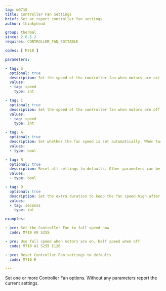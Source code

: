 ```yaml
---
tag: m0710
title: Controller Fan Settings
brief: Set or report controller fan settings
author: thinkyhead

group: thermal
since: 2.0.5.2
requires: CONTROLLER_FAN_EDITABLE

codes: [ M710 ]

parameters:

- tag: S
  optional: true
  description: Set the speed of the controller fan when motors are active.
  values:
  - tag: speed
    type: int

- tag: I
  optional: true
  description: Set the speed of the controller fan when motors are off.
  values:
  - tag: speed
    type: int

- tag: A
  optional: true
  description: Set whether the fan speed is set automatically. When turned off the controller fan speed will remain where it is.
  values:
  - type: bool

- tag: R
  optional: true
  description: Reset all settings to defaults. Other parameters can be included to override.
  values:
  - type: bool

- tag: D
  optional: true
  description: Set the extra duration to keep the fan speed high after motors are turned off.
  values:
  - tag: seconds
    type: int

examples:

- pre: Set the Controller Fan to full speed now
  code: M710 A0 S255

- pre: Use full speed when motors are on, half speed when off
  code: M710 A1 S255 I128

- pre: Reset Controller Fan settings to defaults
  code: M710 R

---
```


Set one or more Controller Fan options. Without any parameters report the current settings.
